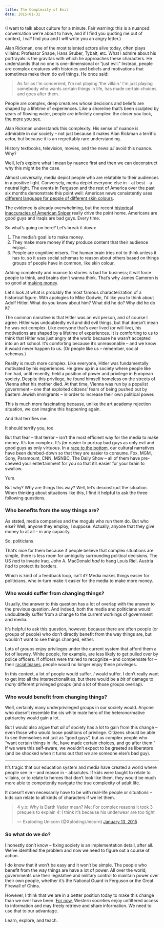 ```yaml
---
title: The Complexity of Evil
date: 2015-01-31
---
```


(I want to talk about culture for a minute. Fair warning: this is a nuanced conversation we’re about to have, and if I find you quoting me out of context, I _will_ find you and I _will_ write you an angry letter.)

Alan Rickman, one of the most talented actors alive today, often plays villains: Professor Snape, Hans Gruber, Tybalt, etc. What I admire about his portrayals is the gravitas with which he approaches these characters. He understands that no one is one-dimensional or “just evil.” Instead, people are complex creatures with histories and beliefs and motivations that sometimes make them do evil things. He once said:

> As far as I'm concerned, I'm not playing 'the villain.' I'm just playing somebody who wants certain things in life, has made certain choices, and goes after them.

People are complex, deep creatures whose decisions and beliefs are shaped by a lifetime of experiences. Like a shoreline that’s been sculpted by years of flowing water, people are infinitely complex: the closer you look, [the more you see](https://en.wikipedia.org/wiki/Coastline_paradox).

Alan Rickman understands this complexity. His sense of nuance is admirable in our society – not just because it makes Alan Rickman a terrific actor, but because it is an regrettably rare understanding.

History textbooks, television, movies, and the news _all_ avoid this nuance. Why?

Well, let’s explore what I mean by nuance first and then we can deconstruct why this might be the case.

Almost universally, media depict people who are relatable to their audiences in a positive light. Conversely, media depict everyone else in – at best – a neutral light. The events in Ferguson and the rest of America over the past six months demonstrate this point well: American news consistently uses [different language for people of different skin colours](http://www.huffingtonpost.com/2014/08/14/media-black-victims_n_5673291.html).

The evidence is already overwhelming, but the recent [historical inaccuracies of American Sniper](http://www.rawstory.com/rs/2015/01/is-american-sniper-historically-accurate-how-the-film-strays-from-reality-to-patriotic-mythmaking/) really drive the point home. Americans are good guys and Iraqis are bad guys. Every time.

So what’s going on here? Let’s break it down:

1. The media’s goal is to make money.
2. They make more money if they produce content that their audience enjoys.
3. People are cognitive misers. The human brain tries not to think unless it has to, so it uses social schemas to reason about others based on things groups of people have in common, like skin colour.

Adding complexity and nuance to stories is bad for business; it will force people to think, and brains don’t wanna think. That’s why James Cameron is so good at [making money](http://redlettermedia.com/mr-plinkett-review-titanic/).

Let’s look at what is probably the most famous characterization of a historical figure. With apologies to Mike Godwin, I’d like you to think about Adolf Hitler. What do you know about him? What did he do? Why did he do it?

The common narrative is that Hitler was an evil person, and of course I agree. Hitler was undoubtedly evil and did evil things, but that doesn’t mean he was not complex. Like everyone that’s ever lived (or will live), his motivations are shaped by a lifetime of experiences. It is comforting to us to think that Hitler was just angry at the world because he wasn’t accepted into an art school. It’s comforting because it’s unreasonable – and we know it would never happen to us. (Or people like us – remember, social schemas.)

Reality is much more complex. Like everyone, Hitler was fundamentally motivated by his experiences. He grew up in a society where people like him had, until recently, held a position of power and privilege in European society. Despite this privilege, he found himself homeless on the streets of Vienna after his mother died. At that time, Vienna was run by a populist government – one that exploited citizens’ fears of being pushed out by Eastern Jewish immigrants – in order to increase their own political power.

This is much more fascinating because, unlike the art academy rejection situation, we can imagine this happening again.

And that terrifies me.

It should terrify you, too.

But that fear – that terror – isn’t the most efficient way for the media to make money. It’s too complex. It’s _far_ easier to portray bad guys as only evil and good guys as only virtuous. In a [race to the bottom](https://en.wikipedia.org/wiki/Inglourious_Basterds), our cultural narratives have been dumbed-down so that they are easier to consume. Fox, MGM, Sony, Paramount, CNN, MSNBC, The Daily Show – all of them have pre-chewed your entertainment for you so that it’s easier for your brain to swallow.

Yum.

But why? Why are things this way? Well, let’s deconstruct the situation. When thinking about situations like this, I find it helpful to ask the three following questions.

### Who benefits from the way things are?

As stated, media companies and the moguls who run them do. But who else? Well, anyone they employ, I suppose. Actually, anyone that they give money to at all – in any capacity.

So, politicians.

That’s nice for them because if people believe that complex situations are simple, there is less room for ambiguity surrounding political decisions. The US _had_ to invade Iraq. John A. MacDonald _had_ to hang Louis Riel. Austria _had_ to protect its borders.

Which is kind of a feedback loop, isn’t it? Media makes things easier for politicians, who in-turn make it easier for the media to make more money.

### Who would suffer from changing things?

Usually, the answer to this question has a lot of overlap with the answer to the previous question. And indeed, both the media and politicians would undoubtedly suffer from a change to the current workings of government and media.

It’s helpful to ask this question, however, because there are often people (or groups of people) who don’t directly benefit from the way things are, but wouldn’t want to see things changed, either.

Lots of groups enjoy privileges under the current system that afford them a lot of leeway. White people, for example, are less likely to get pulled over by police officers. If officers were trained to recognize – and compensate for – their [racial biases](http://www.understandingprejudice.org/iat/racframe.htm), people would no longer enjoy these privileges.

In this context, a lot of people would suffer. _I_ would suffer. I don’t really want to get into all the intersectionalities, but there would be a _bit_ of damage to _many_ different privileged groups (and a lot of those groups overlap).

### Who would benefit from changing things?

Well, certainly many underprivileged groups in our society would. Anyone who doesn’t resemble the cis white male hero of the heteronormative patriarchy would gain a lot.

But I would also argue that _all_ of society has a lot to gain from this change – even those who would loose positions of privilege. Citizens should be able to see themselves not just as “good guys”, but as complex people who “want certain things in life, have made certain choices, and go after them.” If we were this self-aware, we wouldn’t expect to be greeted as liberators (and be shocked when it turns out that _we_ are someone else’s bad guy).

<hr />

It’s tragic that our education system and media have created a world where people see in – and reason in – absolutes. If kids were taught to relate to villains, or to relate to heroes that don’t look like them, they would be much more able to competently navigate the true complexity of adult life.

It doesn’t even necessarily have to be with real-life people or situations – kids can relate to all kinds of characters if we let them.

<blockquote class="twitter-tweet" lang="en"><p>4 y.o: Why is Darth Vader mean?&#10;&#10;Me: For complex reasons it took 3 prequels to explain&#10;&#10;4: I think it’s because his underwear are too tight</p>&mdash; Exploding Unicorn (@XplodingUnicorn) <a href="https://twitter.com/XplodingUnicorn/status/554876781548036097">January 13, 2015</a></blockquote>

<script async src="//platform.twitter.com/widgets.js" charset="utf-8"></script>

### So what do we do?

I honestly don’t know – fixing society is an implementation detail, after all. We’ve identified the problem and now we need to figure out a course of action.

I do know that it won’t be easy and it won’t be simple. The people who benefit from the way things are have a lot of power. All over the world, governments use their legislative and military control to maintain power over their own people, whether it’s the National Guard in Ferguson or the Great Firewall of China.

However, I think that we are in a better position today to make this change than we ever have been. [For now](https://en.wikipedia.org/wiki/Internet_censorship_in_the_United_Kingdom), Western societies enjoy unfiltered access to information and may freely retrieve and share information. We need to use that to our advantage.

Learn, explore, and teach.
